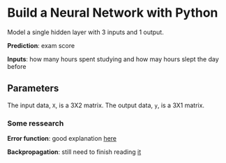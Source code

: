 # Build a Neural Network with Python

Model a single hidden layer with 3 inputs and 1 output.

**Prediction**: exam score

**Inputs**: how many hours spent studying and how may hours slept the day before

## Parameters

The input data, `X`, is a 3X2 matrix.
The output data, `y`, is a 3X1 matrix.

### Some ressearch

**Error function**: good explanation [here](https://stackoverflow.com/a/36356619/7728970)

**Backpropagation**: still need to finish reading [it](https://medium.com/datathings/neural-networks-and-backpropagation-explained-in-a-simple-way-f540a3611f5e)
